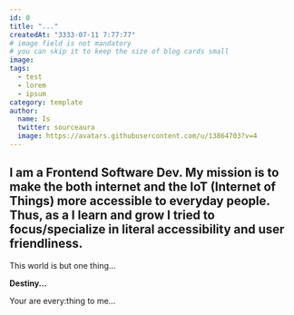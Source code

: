 ```yaml
---
id: 0
title: "..."
createdAt: "3333-07-11 7:77:77"
# image field is not mandatory
# you can skip it to keep the size of blog cards small
image:
tags:
  - test
  - lorem
  - ipsum
category: template
author:
  name: Is
  twitter: sourceaura
  image: https://avatars.githubusercontent.com/u/13864703?v=4
---
```



<!--more-->
I am a Frontend Software Dev. 
My mission is to make the both internet and the IoT (Internet of Things) more accessible to everyday people. 
Thus, as a I learn and grow I tried to focus/specialize in literal accessibility and user friendliness. 
-

This world is but one thing...

**Destiny...**

Your are every:thing to me...

<!-- \[est inquirit\]: http://nulloet.net/
\[linguaque inmoritur\]: http://raptadivamque.net/ -->


